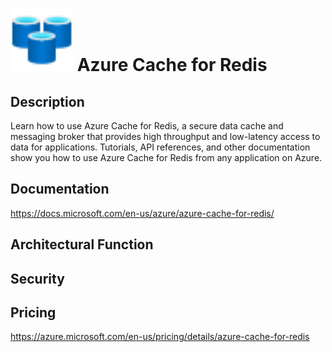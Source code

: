 # <img src ="../img/Azure Cache for Redis.svg" width=100 /> Azure Cache for Redis                 



## Description										
Learn how to use Azure Cache for Redis, a secure data cache and messaging broker that provides high throughput and low-latency access to data for applications. Tutorials, API references, and other documentation show you how to use Azure Cache for Redis from any application on Azure.





## Documentation
https://docs.microsoft.com/en-us/azure/azure-cache-for-redis/



## Architectural Function




## Security




## Pricing
https://azure.microsoft.com/en-us/pricing/details/azure-cache-for-redis



